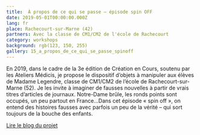 ```yaml
---
title:  À propos de ce qui se passe — épisode spin OFF
date: 2019-05-01T00:00:00.000Z
lang: fr
place: Rachecourt-sur-Marne (42)
partners: Avec la classe de CM1/CM2 de l'école de Rachecourt
category: workshops
background: rgb(123, 150, 255)
gallery: 15_a_propos_de_ce_qui_se_passe_spinoff
---
```

En 2019, dans le cadre de la 3e édition de Création en Cours, soutenu par les Ateliers Médicis, je propose le dispositif d’objets à manipuler aux élèves de Madame Legendre, classe de CM1/CM2 de l’école de Rachecourt-sur-Marne (52). Je les invite à imaginer de fausses nouvelles à partir de vrais titres d’articles de journaux. Notre-Dame brûle, les ronds points sont occupés, un peu partout en France…Dans cet épisode « spin off », on entend des histoires fausses avec parfois un peu de la vérité – qui sort toujours de la bouche des enfants.

[Lire le blog du projet](https://www.ateliersmedicis.fr/le-reseau/projet/propos-de-ce-qui-se-passe-se-passera-ou-pourrait-se-passer-9041)

